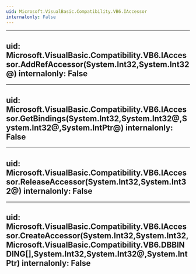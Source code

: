 ```yaml
---
uid: Microsoft.VisualBasic.Compatibility.VB6.IAccessor
internalonly: False
---
```


---
uid: Microsoft.VisualBasic.Compatibility.VB6.IAccessor.AddRefAccessor(System.Int32,System.Int32@)
internalonly: False
---

---
uid: Microsoft.VisualBasic.Compatibility.VB6.IAccessor.GetBindings(System.Int32,System.Int32@,System.Int32@,System.IntPtr@)
internalonly: False
---

---
uid: Microsoft.VisualBasic.Compatibility.VB6.IAccessor.ReleaseAccessor(System.Int32,System.Int32@)
internalonly: False
---

---
uid: Microsoft.VisualBasic.Compatibility.VB6.IAccessor.CreateAccessor(System.Int32,System.Int32,Microsoft.VisualBasic.Compatibility.VB6.DBBINDING[],System.Int32,System.Int32@,System.IntPtr)
internalonly: False
---
